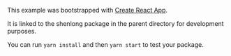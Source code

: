 This example was bootstrapped with [Create React App](https://github.com/facebook/create-react-app).

It is linked to the shenlong package in the parent directory for development purposes.

You can run `yarn install` and then `yarn start` to test your package.
